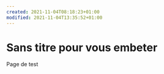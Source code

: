 ```yaml
---
created: 2021-11-04T08:18:23+01:00
modified: 2021-11-04T13:35:52+01:00
---
```


# Sans titre pour vous embeter

Page de test
